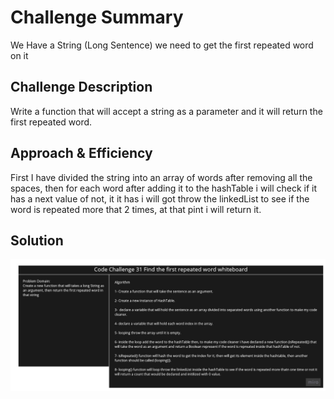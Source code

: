 # Challenge Summary

We Have a String (Long Sentence) we need to get the first repeated word on it

## Challenge Description

Write a function that will accept a string as a parameter and it will return the first repeated word.

## Approach & Efficiency

First I have divided the string into an array of words after removing all the spaces, then for each word after adding it to the hashTable i will check if it has a next value of not, it it has i will got throw the linkedList to see if the word is repeated more that 2 times, at that pint i will return it.

## Solution

![Code Challenge31 WhiteBoard](../../assets/CC31.jpg)
